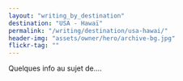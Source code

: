 ```yaml
---
layout: "writing_by_destination"
destination: "USA - Hawaï"
permalink: "/writing/destination/usa-hawai/"
header-img: "assets/owner/hero/archive-bg.jpg"
flickr-tag: ""
---
```


Quelques info au sujet de....